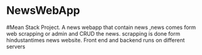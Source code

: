 # NewsWebApp
#Mean Stack Project.
A news webapp that contain news ,news comes form web scrapping or admin and CRUD the news.
scrapping is done form hindustantimes news website.
Front end and backend runs on different servers
